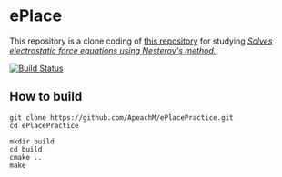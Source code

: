 # ePlace

This repository is a clone coding of [this repository](https://github.com/The-OpenROAD-Project/RePlAce) for studying *[Solves electrostatic force equations using Nesterov's method.](https://cseweb.ucsd.edu/~jlu/papers/eplace-todaes14/paper.pdf)* 

[![Build Status](https://img.shields.io/badge/develop-ongoing%20-green)]()

## How to build

```shell
git clone https://github.com/ApeachM/ePlacePractice.git
cd ePlacePractice
```

```shell
mkdir build
cd build
cmake ..
make
```

